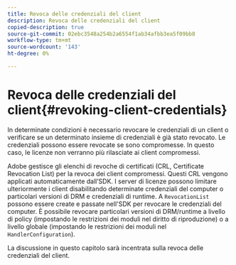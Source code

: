 ```yaml
---
title: Revoca delle credenziali del client
description: Revoca delle credenziali del client
copied-description: true
source-git-commit: 02ebc3548a254b2a6554f1ab34afbb3ea5f09bb8
workflow-type: tm+mt
source-wordcount: '143'
ht-degree: 0%

---
```


# Revoca delle credenziali del client{#revoking-client-credentials}

In determinate condizioni è necessario revocare le credenziali di un client o verificare se un determinato insieme di credenziali è già stato revocato. Le credenziali possono essere revocate se sono compromesse. In questo caso, le licenze non verranno più rilasciate ai client compromessi.

Adobe gestisce gli elenchi di revoche di certificati (CRL, Certificate Revocation List) per la revoca dei client compromessi. Questi CRL vengono applicati automaticamente dall’SDK. I server di licenze possono limitare ulteriormente i client disabilitando determinate credenziali del computer o particolari versioni di DRM e credenziali di runtime. A `RevocationList` possono essere create e passate nell&#39;SDK per revocare le credenziali del computer. È possibile revocare particolari versioni di DRM/runtime a livello di policy (impostando le restrizioni dei moduli nel diritto di riproduzione) o a livello globale (impostando le restrizioni dei moduli nel `HandlerConfiguration`).

La discussione in questo capitolo sarà incentrata sulla revoca delle credenziali del client.
